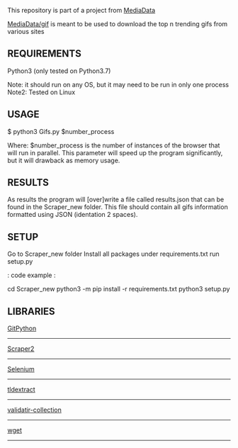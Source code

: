 This repository is part of a project from <a href="https://mediadata.webs.upv.es/">MediaData</a>

<a href="https://github.com/mediadataes/gif">MediaData/gif</a> is meant to be used to download the top n trending gifs from various sites

## REQUIREMENTS

Python3 (only tested on Python3.7)

Note: it should run on any OS, but it may need to be run in only one process
Note2: Tested on Linux


## USAGE

$ python3 Gifs.py $number_process

Where: 
 $number_process is the number of instances of the browser that will run in parallel. This parameter will speed up the program significantly, but it will drawback as memory usage.


## RESULTS

As results the program will [over]write a file called results.json that can be found in the Scraper_new folder. This file should contain all gifs information formatted using JSON (identation 2 spaces).


## SETUP

Go to Scraper_new folder
Install all packages under requirements.txt
run setup.py

: code example :

cd Scraper_new
python3 -m pip install -r requirements.txt
python3 setup.py


## LIBRARIES

<a href="https://github.com/gitpython-developers/GitPython">GitPython</a>
<hr>
<a href="https://github.com/saisua/Scraper2">Scraper2</a>
<hr>
<a href="https://www.selenium.dev/">Selenium</a>
<hr>
<a href="https://github.com/john-kurkowski/tldextract">tldextract</a>
<hr>
<a href="https://github.com/insightindustry/validator-collection/">validatir-collection</a>
<hr>
<a href="https://bitbucket.org/techtonik/python-wget/src/default/">wget</a>
<hr>
